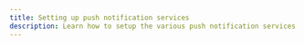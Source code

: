 ```yaml
---
title: Setting up push notification services
description: Learn how to setup the various push notification services for your mobile app.
---
```


<inline-fragment src="~/sdk/fragments/library-callout.md"></inline-fragment>

<inline-fragment platform="ios" src="~/sdk/push-notifications/fragments/ios/setup-apns.md"></inline-fragment>
<inline-fragment platform="android" src="~/sdk/push-notifications/fragments/android/handle-fcm.md"></inline-fragment>
<inline-fragment platform="android" src="~/sdk/push-notifications/fragments/android/handle-adm.md"></inline-fragment>
<inline-fragment platform="android" src="~/sdk/push-notifications/fragments/android/handle-baidu.md"></inline-fragment>